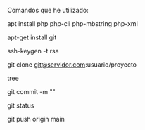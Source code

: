 Comandos que he utilizado:

apt install php php-cli php-mbstring php-xml

apt-get install git

ssh-keygen -t rsa

git clone git@servidor.com:usuario/proyecto

tree

git commit -m ""

git status

git push origin main
